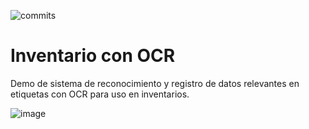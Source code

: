 ![commits](https://img.shields.io/badge/commits-26-79C5B4?&labelColor=1A3B47)
# Inventario con OCR

Demo de sistema de reconocimiento y registro de datos relevantes en etiquetas con OCR para uso en inventarios.

![image](https://github.com/maindufeu/Inventario/assets/26263145/aff4c5d3-4365-4c54-84c6-d7b1f6e432ee)


